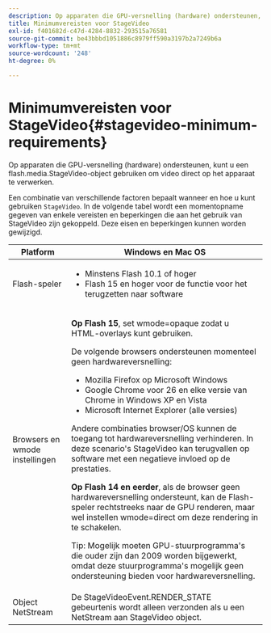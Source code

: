 ```yaml
---
description: Op apparaten die GPU-versnelling (hardware) ondersteunen, kunt u een flash.media.StageVideo-object gebruiken om video direct op het apparaat te verwerken.
title: Minimumvereisten voor StageVideo
exl-id: f401682d-c47d-4284-8832-293515a76581
source-git-commit: be43bbbd1051886c8979ff590a3197b2a7249b6a
workflow-type: tm+mt
source-wordcount: '248'
ht-degree: 0%

---
```


# Minimumvereisten voor StageVideo{#stagevideo-minimum-requirements}

Op apparaten die GPU-versnelling (hardware) ondersteunen, kunt u een flash.media.StageVideo-object gebruiken om video direct op het apparaat te verwerken.

<!--<a id="section_64DDAA8DB215493E8A7CA6636819D350"></a>-->

Een combinatie van verschillende factoren bepaalt wanneer en hoe u kunt gebruiken `StageVideo`. In de volgende tabel wordt een momentopname gegeven van enkele vereisten en beperkingen die aan het gebruik van StageVideo zijn gekoppeld. Deze eisen en beperkingen kunnen worden gewijzigd.

<table id="table_882F4462A5AE47E28A60A39D112164A7"> 
 <thead> 
  <tr> 
   <th colname="col1" class="entry"> Platform </th> 
   <th colname="col2" class="entry"> Windows en Mac OS </th> 
  </tr>
 </thead>
 <tbody> 
  <tr> 
   <td colname="col1"> Flash-speler </td> 
   <td colname="col2"> 
    <ul id="ul_s42_lm2_jp"> 
     <li id="li_308FA9EC206B437A9EE04C29F9480B73">Minstens Flash 10.1 of hoger </li> 
     <li id="li_5898EDB0D12A43389076BCC7F4A27A0A">Flash 15 en hoger voor de functie voor het terugzetten naar software </li> 
    </ul> </td> 
  </tr> 
  <tr> 
   <td colname="col1">Browsers en <span class="codeph"> wmode</span> instellingen </td> 
   <td colname="col2"> <p><b>Op Flash 15</b>, set <span class="codeph"> wmode=opaque</span> zodat u HTML-overlays kunt gebruiken. </p> <p>De volgende browsers ondersteunen momenteel geen hardwareversnelling: 
     <ul id="ul_frv_ykf_jp"> 
      <li id="li_3D407A61FEE042A9B85A6EFACA6D7719">Mozilla Firefox op Microsoft Windows </li> 
      <li id="li_39B85AC352564DA8B86EA826638F1F4B">Google Chrome voor 26 en elke versie van Chrome in Windows XP en Vista </li> 
      <li id="li_0042BA6070C849E6B7C4B4BF4333F712">Microsoft Internet Explorer (alle versies) </li> 
     </ul>Andere combinaties browser/OS kunnen de toegang tot hardwareversnelling verhinderen. In deze scenario's <span class="codeph"> StageVideo</span> kan terugvallen op software met een negatieve invloed op de prestaties. </p> <p><b>Op Flash 14 en eerder</b>, als de browser geen hardwareversnelling ondersteunt, kan de Flash-speler rechtstreeks naar de GPU renderen, maar wel instellen <span class="codeph"> wmode=direct</span> om deze rendering in te schakelen. <p>Tip: Mogelijk moeten GPU-stuurprogramma's die ouder zijn dan 2009 worden bijgewerkt, omdat deze stuurprogramma's mogelijk geen ondersteuning bieden voor hardwareversnelling. </p> </p> </td> 
  </tr> 
  <tr> 
   <td colname="col1"> Object NetStream </td> 
   <td colname="col2">De <span class="codeph"> StageVideoEvent.RENDER_STATE</span> gebeurtenis wordt alleen verzonden als u een <span class="codeph"> NetStream</span> aan <span class="codeph"> StageVideo</span> object. </td> 
  </tr> 
 </tbody> 
</table>
